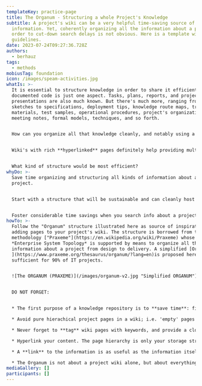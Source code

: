 ```yaml
---
templateKey: practice-page
title: The Organum - Structuring a whole Project's Knowledge
subtitle: A project's wiki can be a very helpful time-saving source of
  information. Yet, coherently organizing all the information about a project in
  order to cut-down search delays is not obvious. Here is a template with key
  guidelines.
date: 2023-07-24T09:27:36.728Z
authors:
  - berhauz
tags:
  - methods
mobiusTag: foundation
icon: /images/speam-activities.jpg
whatIs: >-
  It is essential to structure knowledge in order to share it efficiently. Well
  documented code is just one aspect. Tasks, plans, reports, and project
  presentations are also much known. But there's much more, ranging from early
  sketches to specifications, deployment tips, knowledge route maps, training
  materials, test samples, operational procedures, project's organization,
  meeting notes, formal models, techniques, and so forth. 


  How can you organize all that knowledge cleanly, and notably using a wiki... so that it would not just be useful to developers and frustrate managers hardly finding the information they seek, or vice-versa ? How so many people with so different information requirements can all be satisfied at the same time?


  W﻿iki's with rich **hyperlinked** pages definitely help providing multiple navigation paths into the same information. A good bunch of **tags and keywords** significantly accelerate searches. Yet a wiki is basically organized as a hierarchical set of pages whose structure is also often used to navigate.  


  W﻿hat kind of structure would be most efficient?
whyDo: >-
  Save time organizing and structuring all kinds of information about a
  project. 


  Start with a structure that will be sustainable and can cleanly host un-anticipated information categories as the project progresses. Stop wondering where the hell this team (or a colleague) has stored the kind of information you look for with a clean - repeatable - project knowledge structure that can become a common template for all kinds of projects.


  Foster considerable time savings when you search info about a project, either when you join it, either when the project is rich and complex and drives ["cognitive overloads"](https://openpracticelibrary.com/practice/cognitive-loadometer/) forcing you to permanently refresh your knowledge to be productive.
howTo: >-
  F﻿ollow the "Organum" structure illustrated here as source of inspiration for
  adding pages to your project's wiki. The structure is borrowed from the
  methodology ["Praxeme"](https://en.wikipedia.org/wiki/Praxeme) whose
  *Enterprise System Topology* is supported by means to organize all the
  information about a project from design to delivery. A simplified [Organum
  ](https://www.praxeme.org/thesaurus/organum/?lang=en)is proposed here that is
  sufficient for 90% of IT projects.  


  ![The ORGANUM (PRAXEME)](/images/organum-v2.jpg "Simplified ORGANUM")


  D﻿O NOT FORGET:


  * T﻿he first purpose of a knowledge repository is to **save time**: finding the right information in minimum time.

  * A﻿void pure hierachical project pages in a wiki; i.e. 'empty' pages that only hold a path to (or group) child pages and contain no information but at most a listing of sub-pages. There is always something to tell about any level of information and surely helpful guidance and links to provide.

  * N﻿ever forget to **tag** wiki pages with keywords, and provide a cloud of tags elsewhere

  * H﻿yperlink your content. The page hierarchy is only your storage structure. Navigation is most efficient via hyperlinks that help navigate in all directions, not only top-down.

  * A﻿ **link** to the information is as useful as the information itself; henceforth avoid copying and duplicating but link it.

  * The Organum is not about a project wiki alone, but about everything that concerns a software project. Part of this global information is better hosted by specialized servers for source control and source code documentation (e.g. GitHub / GitLab), project management (e.g. JIRA), bug tracking, modelling (e.g. Modelio, Enterprise Architect, Mega), and of course API Management (e.g. Swagger, Postman, etc.). Do not duplicate this information but link it abundantly. The project's wiki will become the entry point to everything about a project.
mediaGallery: []
participants: []
---
```

